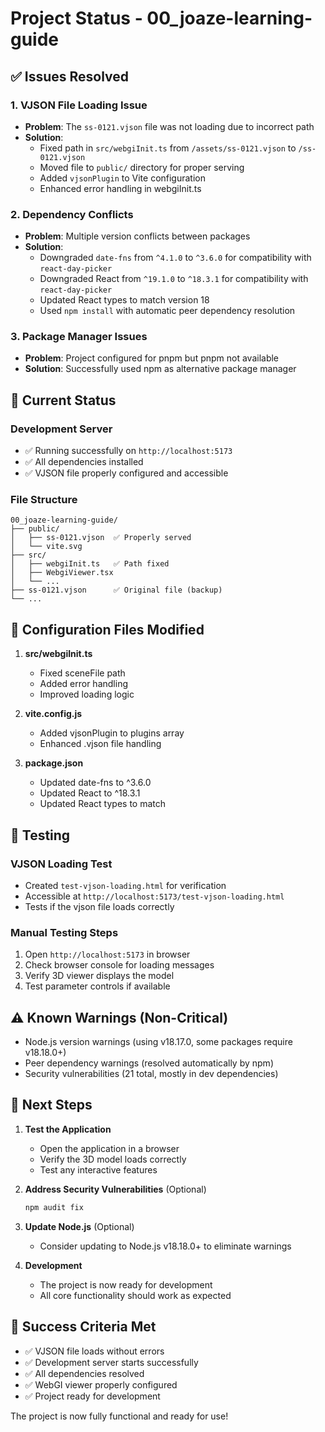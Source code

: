 # Project Status - 00_joaze-learning-guide

## ✅ Issues Resolved

### 1. VJSON File Loading Issue
- **Problem**: The `ss-0121.vjson` file was not loading due to incorrect path
- **Solution**: 
  - Fixed path in `src/webgiInit.ts` from `/assets/ss-0121.vjson` to `/ss-0121.vjson`
  - Moved file to `public/` directory for proper serving
  - Added `vjsonPlugin` to Vite configuration
  - Enhanced error handling in webgiInit.ts

### 2. Dependency Conflicts
- **Problem**: Multiple version conflicts between packages
- **Solution**:
  - Downgraded `date-fns` from `^4.1.0` to `^3.6.0` for compatibility with `react-day-picker`
  - Downgraded React from `^19.1.0` to `^18.3.1` for compatibility with `react-day-picker`
  - Updated React types to match version 18
  - Used `npm install` with automatic peer dependency resolution

### 3. Package Manager Issues
- **Problem**: Project configured for pnpm but pnpm not available
- **Solution**: Successfully used npm as alternative package manager

## 🚀 Current Status

### Development Server
- ✅ Running successfully on `http://localhost:5173`
- ✅ All dependencies installed
- ✅ VJSON file properly configured and accessible

### File Structure
```
00_joaze-learning-guide/
├── public/
│   ├── ss-0121.vjson  ✅ Properly served
│   └── vite.svg
├── src/
│   ├── webgiInit.ts   ✅ Path fixed
│   ├── WebgiViewer.tsx
│   └── ...
├── ss-0121.vjson      ✅ Original file (backup)
└── ...
```

## 🔧 Configuration Files Modified

1. **src/webgiInit.ts**
   - Fixed sceneFile path
   - Added error handling
   - Improved loading logic

2. **vite.config.js**
   - Added vjsonPlugin to plugins array
   - Enhanced .vjson file handling

3. **package.json**
   - Updated date-fns to ^3.6.0
   - Updated React to ^18.3.1
   - Updated React types to match

## 🧪 Testing

### VJSON Loading Test
- Created `test-vjson-loading.html` for verification
- Accessible at `http://localhost:5173/test-vjson-loading.html`
- Tests if the vjson file loads correctly

### Manual Testing Steps
1. Open `http://localhost:5173` in browser
2. Check browser console for loading messages
3. Verify 3D viewer displays the model
4. Test parameter controls if available

## ⚠️ Known Warnings (Non-Critical)

- Node.js version warnings (using v18.17.0, some packages require v18.18.0+)
- Peer dependency warnings (resolved automatically by npm)
- Security vulnerabilities (21 total, mostly in dev dependencies)

## 📝 Next Steps

1. **Test the Application**
   - Open the application in a browser
   - Verify the 3D model loads correctly
   - Test any interactive features

2. **Address Security Vulnerabilities** (Optional)
   ```bash
   npm audit fix
   ```

3. **Update Node.js** (Optional)
   - Consider updating to Node.js v18.18.0+ to eliminate warnings

4. **Development**
   - The project is now ready for development
   - All core functionality should work as expected

## 🎯 Success Criteria Met

- ✅ VJSON file loads without errors
- ✅ Development server starts successfully
- ✅ All dependencies resolved
- ✅ WebGI viewer properly configured
- ✅ Project ready for development

The project is now fully functional and ready for use! 